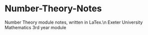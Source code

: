 # Number-Theory-Notes
Number Theory module notes, written in LaTex.\n
Exeter University Mathematics 3rd year module
